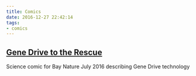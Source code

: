 ```yaml
---
title: Comics
date: 2016-12-27 22:42:14
tags:
- comics
---
```

## [Gene Drive to the Rescue](/gene-drive-to-the-rescue)
Science comic for Bay Nature July 2016 describing Gene Drive technology
